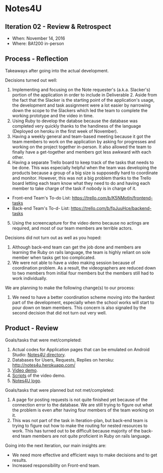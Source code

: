 # Notes4U

## Iteration 02 - Review & Retrospect

 * When: November 14, 2016
 * Where: BA1200 in-person

## Process - Reflection

Takeaways after going into the actual development.

Decisions turned out well:

 1. Implementing and focusing on the Note requester's (a.k.a. Slacker's) portion of the application in order to include in Deliverable 2. Aside from the fact that the Slacker is the starting point of the application's usage, the development and task assignment were a lot easier by narrowing down the scope to the Slackers which led the team to complete the working prototype and the video in time.
 2. Using Ruby to develop the databse because the database was completed very quickly thanks to the handiness of the language (Deployed on heroku in the first week of November).
 3. Having a weekly general and team-based meeting because it got the team members to work on the application by asking for progresses and working on the project together in-person. It also allowed the team to finally have a get-together and members got less awkward with each other.
 4. Having a separate Trello board to keep track of the tasks that needs to be done. This was especially helpful when the team was developing the products because a group of a big size is supposedly hard to coordinate and monitor. However, this was not a big problem thanks to the Trello board letting each team know what they need to do and having each member to take charge of the task if nobody is in charge of it.
 * Front-end Team's To-do List: https://trello.com/b/K5NMotln/frontend-tasks
 * Back-end Team's To-d- List: https://trello.com/b/fpJuuHce/backend-tasks
 5. Using the screencapture for the video demo because no actings are required, and most of our team members are terrible actors.

Decisions did not turn out as well as you hoped:

 1. Although back-end team can get the job done and members are learning the Ruby on rails language, the team is highly reliant on sole member when tasks get too complicated.
 2. We were not able to have a video making session because of coordination problem. As a result, the videographers are reduced down to two members from initial four members but the members still had to work individually.

We are planning to make the following change(s) to our process:

 1. We need to have a better coordination scheme moving into the hardest part of the development, especially when the school works will start to pour down on team members. This concern is also signaled by the second decision that did not turn out very well.


## Product - Review

Goals/tasks that were met/completed:

 1. Actual codes for Application pages that can be emulated on Android Studio: [Notes4U directory](https://github.com/csc301-fall-2016/project-team-19/tree/master/Notes4U).
 2. Databases for Users, Requests, Replies on heroku: http://notes4u.herokuapp.com/
 3. [Video demo](https://github.com/csc301-fall-2016/project-team-19/blob/master/deliverables/Video_demo.mp4).
 4. [Scripts](https://github.com/csc301-fall-2016/project-team-19/blob/master/artifacts/script.txt) of the video demo.
 5. [Notes4U logo](https://github.com/csc301-fall-2016/project-team-19/blob/master/Notes4U/app/src/main/res/drawable/logo2.png).

Goals/tasks that were planned but not met/completed:

 1. A page for posting requests is not quite finished yet because of the connection error to the database. We are still trying to figure out what the problem is even after having four members of the team working on it.
 2. This was not part of the task in Iteration-plan, but back-end team is trying to figure out how to make the routing for nested resources to work. This has turned out to be difficult because majority of the back-end team members are not quite proficient in Ruby on rails language.


Going into the next iteration, our main insights are:

 * We need more effective and efficient ways to make decisions and to get results.
 * Increased responsibility on Front-end team.
